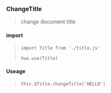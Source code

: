 ### ChangeTitle

> change document title

#### import

> `import Title from './title.js'`
>
> `Vue.use(Title)`


#### Useage

> `this.$Title.changeTitle('HELLO')`
